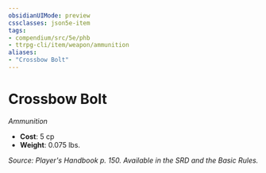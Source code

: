 ```yaml
---
obsidianUIMode: preview
cssclasses: json5e-item
tags:
- compendium/src/5e/phb
- ttrpg-cli/item/weapon/ammunition
aliases: 
- "Crossbow Bolt"
---
```

# Crossbow Bolt
*Ammunition*  

- **Cost**: 5 cp
- **Weight**: 0.075 lbs.

*Source: Player's Handbook p. 150. Available in the SRD and the Basic Rules.*